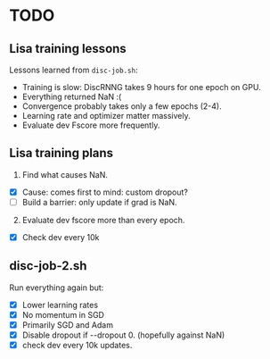 # TODO

## Lisa training lessons
Lessons learned from `disc-job.sh`:
- Training is slow: DiscRNNG takes 9 hours for one epoch on GPU.
- Everything returned NaN :(
- Convergence probably takes only a few epochs (2-4).
- Learning rate and optimizer matter massively.
- Evaluate dev Fscore more frequently.

## Lisa training plans
1. Find what causes NaN.
  - [X] Cause: comes first to mind: custom dropout? 
  - [ ] Build a barrier: only update if grad is NaN.
2. Evaluate dev fscore more than every epoch.
  - [X] Check dev every 10k

## disc-job-2.sh
Run everything again but:
- [X] Lower learning rates
- [X] No momentum in SGD
- [X] Primarily SGD and Adam
- [X] Disable dropout if --dropout 0. (hopefully against NaN)
- [X] check dev every 10k updates.
